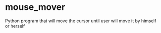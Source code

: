 # mouse_mover
Python program that will move the cursor until user will move it by himself or herself
